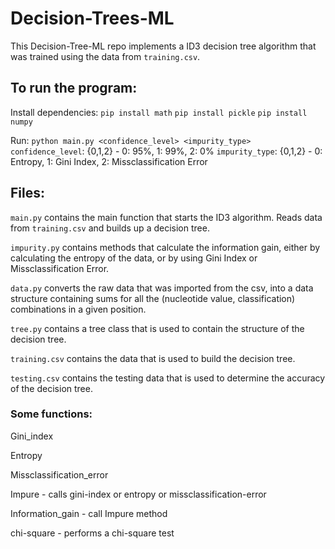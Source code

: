 # Decision-Trees-ML

This Decision-Tree-ML repo implements a ID3 decision tree algorithm that was trained using the data from `training.csv`. 

## To run the program:

Install dependencies:
`pip install math`
`pip install pickle`
`pip install numpy`

Run:
`python main.py <confidence_level> <impurity_type>`
`confidence_level`: {0,1,2} - 0: 95%, 1: 99%, 2: 0%
`impurity_type`: {0,1,2} - 0: Entropy, 1: Gini Index, 2: Missclassification Error

## Files:

`main.py` contains the main function that starts the ID3 algorithm. Reads data from `training.csv` and builds up a decision tree.

`impurity.py` contains methods that calculate the information gain, either by calculating the entropy of the data, or by using Gini Index or Missclassification Error.

`data.py` converts the raw data that was imported from the csv, into a data structure containing sums for all the (nucleotide value, classification) combinations in a given position.

`tree.py` contains a tree class that is used to contain the structure of the decision tree.

`training.csv` contains the data that is used to build the decision tree.

`testing.csv` contains the testing data that is used to determine the accuracy of the decision tree.



### Some functions:

Gini_index 

Entropy

Missclassification_error

Impure - calls gini-index or entropy or missclassification-error

Information_gain - call Impure method

chi-square - performs a chi-square test

